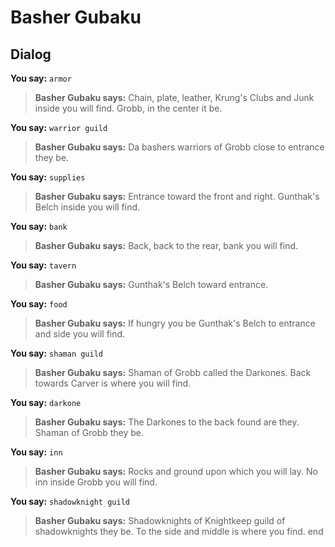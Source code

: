 # Basher Gubaku


## Dialog

**You say:** `armor`



>**Basher Gubaku says:** Chain, plate, leather, Krung's Clubs and Junk inside you will find.  Grobb, in the center it be.

**You say:** `warrior guild`



>**Basher Gubaku says:** Da bashers warriors of Grobb close to entrance they be.

**You say:** `supplies`



>**Basher Gubaku says:** Entrance toward the front and right.  Gunthak's Belch inside you will find.

**You say:** `bank`



>**Basher Gubaku says:** Back, back to the rear, bank you will find.

**You say:** `tavern`



>**Basher Gubaku says:** Gunthak's Belch toward entrance.

**You say:** `food`



>**Basher Gubaku says:** If hungry you be Gunthak's Belch to entrance and side you will find.

**You say:** `shaman guild`



>**Basher Gubaku says:** Shaman of Grobb called the Darkones.  Back towards Carver is where you will find.

**You say:** `darkone`



>**Basher Gubaku says:** The Darkones to the back found are they.  Shaman of Grobb they be.

**You say:** `inn`



>**Basher Gubaku says:** Rocks and ground upon which you will lay.  No inn inside Grobb you will find.

**You say:** `shadowknight guild`



>**Basher Gubaku says:** Shadowknights of Knightkeep guild of shadowknights they be.  To the side and middle is where you find.
end